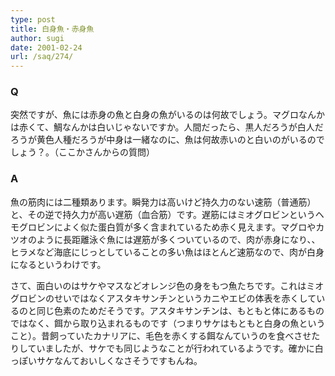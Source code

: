 ```yaml
---
type: post
title: 白身魚・赤身魚
author: sugi
date: 2001-02-24
url: /saq/274/
---
```

### Q 

突然ですが、魚には赤身の魚と白身の魚がいるのは何故でしょう。マグロなんかは赤くて、鯛なんかは白いじゃないですか。人間だったら、黒人だろうが白人だろうが黄色人種だろうが中身は一緒なのに、魚は何故赤いのと白いのがいるのでしょう？。（ここかさんからの質問）

### A 

魚の筋肉には二種類あります。瞬発力は高いけど持久力のない速筋（普通筋）と、その逆で持久力が高い遅筋（血合筋）です。遅筋にはミオグロビンというヘモグロビンによく似た蛋白質が多く含まれているため赤く見えます。マグロやカツオのように長距離泳ぐ魚には遅筋が多くついているので、肉が赤身になり、、ヒラメなど海底にじっとしていることの多い魚はほとんど速筋なので、肉が白身になるというわけです。

さて、面白いのはサケやマスなどオレンジ色の身をもつ魚たちです。これはミオグロビンのせいではなくアスタキサンチンというカニやエビの体表を赤くしているのと同じ色素のためだそうです。アスタキサンチンは、もともと体にあるものではなく、餌から取り込まれるものです（つまりサケはもともと白身の魚ということ）。昔飼っていたカナリアに、毛色を赤くする餌なんていうのを食べさせたりしていましたが、サケでも同じようなことが行われているようです。確かに白っぽいサケなんておいしくなさそうですもんね。
